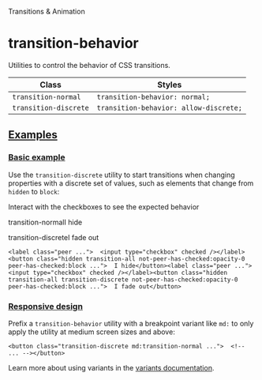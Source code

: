 <!--$-->

<!--/$-->

Transitions & Animation

# transition-behavior

Utilities to control the behavior of CSS transitions.

| Class                 | Styles                                 |
| --------------------- | -------------------------------------- |
| `transition-normal`   | `transition-behavior: normal;`         |
| `transition-discrete` | `transition-behavior: allow-discrete;` |

## [Examples](#examples)

### [Basic example](#basic-example)

Use the `transition-discrete` utility to start transitions when changing properties with a discrete set of values, such as elements that change from `hidden` to `block`:

Interact with the checkboxes to see the expected behavior

transition-normalI hide

transition-discreteI fade out

```
<label class="peer ...">  <input type="checkbox" checked /></label><button class="hidden transition-all not-peer-has-checked:opacity-0 peer-has-checked:block ...">  I hide</button><label class="peer ...">  <input type="checkbox" checked /></label><button class="hidden transition-all transition-discrete not-peer-has-checked:opacity-0 peer-has-checked:block ...">  I fade out</button>
```

### [Responsive design](#responsive-design)

Prefix <!-- -->a<!-- --> `transition-behavior` utility<!-- --> <!-- -->with a breakpoint variant like `md:` to only apply the utility at <!-- -->medium<!-- --> <!-- -->screen sizes and above:

```
<button class="transition-discrete md:transition-normal ...">  <!-- ... --></button>
```

Learn more about using variants in the [variants documentation](/docs/hover-focus-and-other-states).

<!--$-->

<!--/$-->
